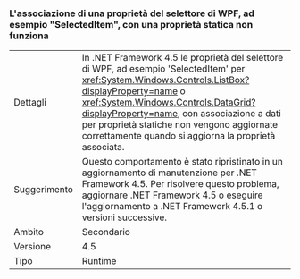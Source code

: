 ### <a name="binding-a-wpf-selector-property-such-as-selecteditem-to-a-static-property-does-not-work"></a>L'associazione di una proprietà del selettore di WPF, ad esempio "SelectedItem", con una proprietà statica non funziona

|   |   |
|---|---|
|Dettagli|In .NET Framework 4.5 le proprietà del selettore di WPF, ad esempio &#39;SelectedItem&#39; per <xref:System.Windows.Controls.ListBox?displayProperty=name> o <xref:System.Windows.Controls.DataGrid?displayProperty=name>, con associazione a dati per proprietà statiche non vengono aggiornate correttamente quando si aggiorna la proprietà associata.|
|Suggerimento|Questo comportamento è stato ripristinato in un aggiornamento di manutenzione per .NET Framework 4.5. Per risolvere questo problema, aggiornare .NET Framework 4.5 o eseguire l'aggiornamento a .NET Framework 4.5.1 o versioni successive.|
|Ambito|Secondario|
|Versione|4.5|
|Tipo|Runtime|

